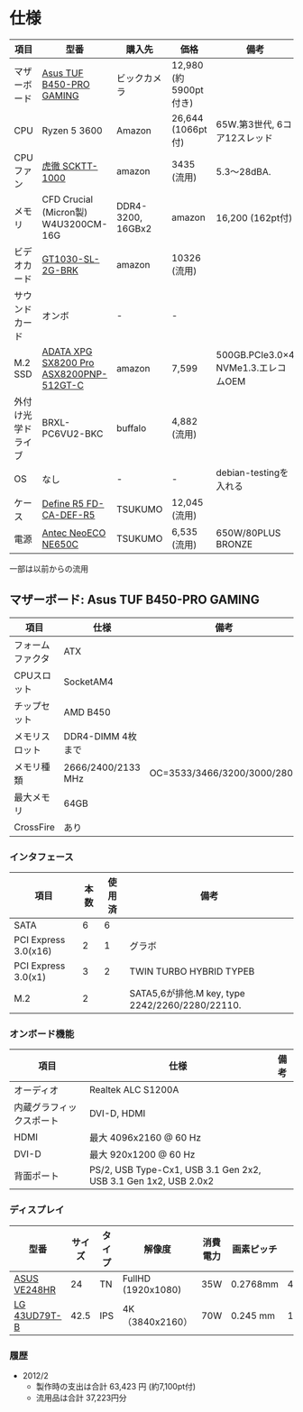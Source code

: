 
# 仕様

| 項目  | 型番 | 購入先 | 価格 | 備考 |
| -- | -- | -- | -- | -- |
| マザーボード | [Asus TUF B450-PRO GAMING](https://www.asus.com/jp/Motherboards/TUF-B450-PRO-GAMING/specifications/) | ビックカメラ | 12,980 (約5900pt付き) | |
| CPU  | Ryzen 5 3600 | Amazon |  26,644 (1066pt付) | 65W.第3世代, 6コア12スレッド|
| CPUファン | [虎徹 SCKTT-1000](http://kakaku.com/item/K0000585348/) | amazon | 3435 (流用) | 5.3～28dBA. |
| メモリ | CFD Crucial (Micron製) W4U3200CM-16G | DDR4-3200, 16GBx2 | amazon | 16,200 (162pt付) | |
| ビデオカード | [GT1030-SL-2G-BRK](http://kakaku.com/item/K0000969293/) | amazon | 10326 (流用) | |
| サウンドカード | オンボ | - | - | |
| M.2 SSD | [ADATA XPG SX8200 Pro ASX8200PNP-512GT-C](https://www.amazon.co.jp/dp/B07SZ81FPM) | amazon |  7,599 | 500GB.PCIe3.0×4 NVMe1.3.エレコムOEM |
| 外付け光学ドライブ | BRXL-PC6VU2-BKC | buffalo | 4,882 (流用) | |
| OS | なし | - | - | debian-testingを入れる|
| ケース | [Define R5 FD-CA-DEF-R5](http://kakaku.com/item/J0000014266/) | TSUKUMO | 12,045 (流用)  | |
| 電源 | [Antec NeoECO NE650C](http://kakaku.com/item/K0000710142/) | TSUKUMO | 6,535 (流用) | 650W/80PLUS BRONZE |

一部は以前からの流用

## マザーボード: Asus TUF B450-PRO GAMING

| 項目 | 仕様| 備考 |
| -- | -- | -- |
| フォームファクタ | ATX | |
| CPUスロット | SocketAM4 | |
| チップセット | AMD B450| |
| メモリスロット | DDR4-DIMM 4枚まで |  |sus TUF B450-PRO
| メモリ種類 | 2666/2400/2133 MHz | OC=3533/3466/3200/3000/2800 |
| 最大メモリ　| 64GB | |
| CrossFire | あり | |

### インタフェース

| 項目 | 本数 | 使用済 | 備考 |
| -- | -- | -- | -- |
| SATA |6| 6 | |
| PCI Express 3.0(x16) | 2 | 1 | グラボ |
| PCI Express 3.0(x1) | 3 | 2 | TWIN TURBO HYBRID TYPEB |
| M.2 | 2 |  | SATA5,6が排他.M key, type 2242/2260/2280/22110. |

### オンボード機能

| 項目 | 仕様| 備考 |
| -- | -- | -- |
| オーディオ | Realtek ALC S1200A | |
| 内蔵グラフィックスポート | DVI-D, HDMI | |
| HDMI | 最大 4096x2160 @ 60 Hz | |
| DVI-D | 最大 920x1200 @ 60 Hz | |
| 背面ポート | PS/2, USB Type-Cx1, USB 3.1 Gen 2x2, USB 3.1 Gen 1x2, USB 2.0x2 | |

### ディスプレイ

| 型番 |サイズ | タイプ | 解像度|消費電力| 画素ピッチ |重量| 購入時期 |
| -- | -- | -- | --|--|--|--|--|
| [ASUS VE248HR](http://kakaku.com/item/K0000874256/spec/) | 24 | TN | FullHD (1920x1080) | 35W | 0.2768mm |4.4kg | 2016/9 |
| [LG 43UD79T-B](http://kakaku.com/item/K0000961786/spec/) |42.5 | IPS | 4K（3840x2160） | 70W | 0.245 mm |15.9kg | 2018/8 |

### 履歴
- 2012/2
  - 製作時の支出は合計 63,423 円 (約7,100pt付)
  - 流用品は合計 37,223円分
